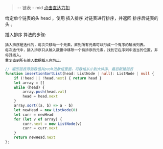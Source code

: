> -- 链表 - mid
> [点击直达力扣](https://leetcode.cn/problems/insertion-sort-list/description/)

给定单个链表的头 head ，使用 插入排序 对链表进行排序，并返回 排序后链表的头 。

插入排序 算法的步骤:

    插入排序是迭代的，每次只移动一个元素，直到所有元素可以形成一个有序的输出列表。
    每次迭代中，插入排序只从输入数据中移除一个待排序的元素，找到它在序列中适当的位置，并将其插入。
    重复直到所有输入数据插入完为止。

```typescript
// 遍历链表得到数值并push进数组里面，将数组从小到大排序，最后新建链表
function insertionSortList(head: ListNode | null): ListNode | null {
    if (!head || !head.next) { return head }
    let array = []
    while (head) {
        array.push(head.val)
        head = head.next
    }
    array.sort((a, b) => a - b)
    let newHead = new ListNode(0)
    let curr = newHead
    for (let v of array) {
        curr.next = new ListNode(v)
        curr = curr.next
    }
    return newHead.next
};
```